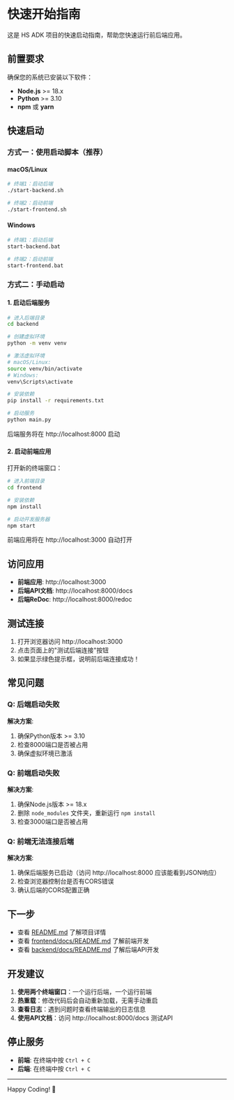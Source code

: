 # 快速开始指南

这是 HS ADK 项目的快速启动指南，帮助您快速运行前后端应用。

## 前置要求

确保您的系统已安装以下软件：

- **Node.js** >= 18.x
- **Python** >= 3.10
- **npm** 或 **yarn**

## 快速启动

### 方式一：使用启动脚本（推荐）

#### macOS/Linux

```bash
# 终端1：启动后端
./start-backend.sh

# 终端2：启动前端
./start-frontend.sh
```

#### Windows

```bash
# 终端1：启动后端
start-backend.bat

# 终端2：启动前端
start-frontend.bat
```

### 方式二：手动启动

#### 1. 启动后端服务

```bash
# 进入后端目录
cd backend

# 创建虚拟环境
python -m venv venv

# 激活虚拟环境
# macOS/Linux:
source venv/bin/activate
# Windows:
venv\Scripts\activate

# 安装依赖
pip install -r requirements.txt

# 启动服务
python main.py
```

后端服务将在 http://localhost:8000 启动

#### 2. 启动前端应用

打开新的终端窗口：

```bash
# 进入前端目录
cd frontend

# 安装依赖
npm install

# 启动开发服务器
npm start
```

前端应用将在 http://localhost:3000 自动打开

## 访问应用

- **前端应用**: http://localhost:3000
- **后端API文档**: http://localhost:8000/docs
- **后端ReDoc**: http://localhost:8000/redoc

## 测试连接

1. 打开浏览器访问 http://localhost:3000
2. 点击页面上的"测试后端连接"按钮
3. 如果显示绿色提示框，说明前后端连接成功！

## 常见问题

### Q: 后端启动失败

**解决方案**:
1. 确保Python版本 >= 3.10
2. 检查8000端口是否被占用
3. 确保虚拟环境已激活

### Q: 前端启动失败

**解决方案**:
1. 确保Node.js版本 >= 18.x
2. 删除 `node_modules` 文件夹，重新运行 `npm install`
3. 检查3000端口是否被占用

### Q: 前端无法连接后端

**解决方案**:
1. 确保后端服务已启动（访问 http://localhost:8000 应该能看到JSON响应）
2. 检查浏览器控制台是否有CORS错误
3. 确认后端的CORS配置正确

## 下一步

- 查看 [README.md](./README.md) 了解项目详情
- 查看 [frontend/docs/README.md](./frontend/docs/README.md) 了解前端开发
- 查看 [backend/docs/README.md](./backend/docs/README.md) 了解后端API开发

## 开发建议

1. **使用两个终端窗口**：一个运行后端，一个运行前端
2. **热重载**：修改代码后会自动重新加载，无需手动重启
3. **查看日志**：遇到问题时查看终端输出的日志信息
4. **使用API文档**：访问 http://localhost:8000/docs 测试API

## 停止服务

- **前端**: 在终端中按 `Ctrl + C`
- **后端**: 在终端中按 `Ctrl + C`

---

Happy Coding! 🎉

